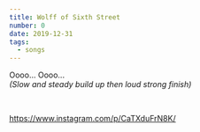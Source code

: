 ```yaml
---
title: Wolff of Sixth Street
number: 0
date: 2019-12-31
tags:
  - songs
---
```


Oooo... Oooo... <br>
<i>(Slow and steady build up then loud strong finish)</i>

<br>

https://www.instagram.com/p/CaTXduFrN8K/